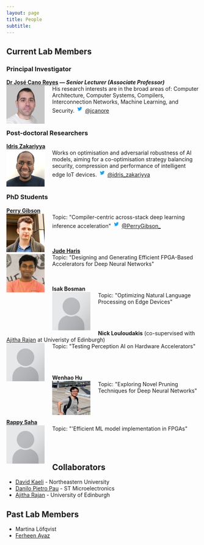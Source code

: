 ```yaml
---
layout: page
title: People
subtitle:
---
```


## Current Lab Members

### Principal Investigator
**[Dr José Cano Reyes](http://www.dcs.gla.ac.uk/~josecr/) — _Senior Lecturer (Associate Professor)_** <br> <img src="/assets/img/people/jose_small_new.png" width="100px" style="float: left; margin-right: 20px;">
His research interests are in the broad areas of: Computer Architecture, Computer Systems, Compilers, Interconnection Networks, Machine Learning, and Security.
<img src="/assets/img/Twitter_Logo_Blue.png" width="20px"> [@jcanore](https://twitter.com/jcanore)
<br><br>

### Post-doctoral Researchers
**[Idris Zakariyya](https://www.gla.ac.uk/schools/computing/staff/idriszakariyya/)** <br>  <img src="/assets/img/people/idris.png" width="100px" style="float: left; margin-right: 20px;">
Works on optimisation and adversarial robustness of AI models, aiming for a co-optimisation strategy balancing security, compression and performance of intelligent edge IoT devices.
<img src="/assets/img/Twitter_Logo_Blue.png" width="20px"> [@idris_zakariyya](https://twitter.com/idris_zakariyya)
<br><br>

### PhD Students

**[Perry Gibson](https://gibsonic.org)** <br>  <img src="/assets/img/people/pg_profile.jpg" width="100px" style="float: left; margin-right: 20px;">
 Topic: "Compiler-centric across-stack deep learning inference acceleration" 
<img src="/assets/img/Twitter_Logo_Blue.png" width="20px"> [@PerryGibson_](https://twitter.com/PerryGibson_)
<br><br>
<br>

**[Jude Haris](gla.ac.uk/pgrs/judeharis/)** <br>  <img src="/assets/img/people/square_jude.jpg" width="100px" style="float: left; margin-right: 20px;">
Topic: "Designing and Generating Efficient FPGA-Based Accelerators for Deep Neural Networks" 
<br><br>
<br>

**Isak Bosman** <br>  <img src="/assets/img/people/Portrait_placeholder.png" width="100px" style="float: left; margin-right: 20px;">
Topic: "Optimizing Natural Language Processing on Edge Devices" 
<br><br>
<br><br>

**Nick Louloudakis** (co-supervised with [Ajitha Rajan](https://homepages.inf.ed.ac.uk/arajan/) at Univeristy of Edinburgh) <br>  <img src="/assets/img/people/Portrait_placeholder.png" width="100px" style="float: left; margin-right: 20px;">
Topic: "Testing Perception AI on Hardware Accelerators" 
<br><br>
<br><br>

**Wenhao Hu** <br>  <img src="/assets/img/people/wenhao.png" width="100px" style="float: left; margin-right: 20px;">
Topic: "Exploring Novel Pruning Techniques for Deep Neural Networks" 
<br><br>
<br><br>

**[Rappy Saha](https://rappysaha.github.io/)** <br>  <img src="/assets/img/people/Portrait_placeholder.png" width="100px" style="float: left; margin-right: 20px;">
Topic: "'Efficient ML model implementation in FPGAs" 
<br><br>
<br><br>


<!-- ### MSc Students -->
 
## Collaborators

- [David Kaeli](https://coe.northeastern.edu/people/kaeli-david/) - Northeastern University
- [Danilo Pietro Pau](https://www.linkedin.com/in/danilopietropau/) - ST Microelectronics
- [Ajitha Rajan](https://homepages.inf.ed.ac.uk/arajan/) - University of Edinburgh

<!-- ## Visiting Researchers-->

## Past Lab Members 

- Martina Löfqvist
- [Ferheen Ayaz](https://www.linkedin.com/in/ferheen-ayaz-5631a71a7/)
<!-- ### Research Interns -->
<!-- - Some Guy -->
<!-- - Someone else (now @ company) -->

